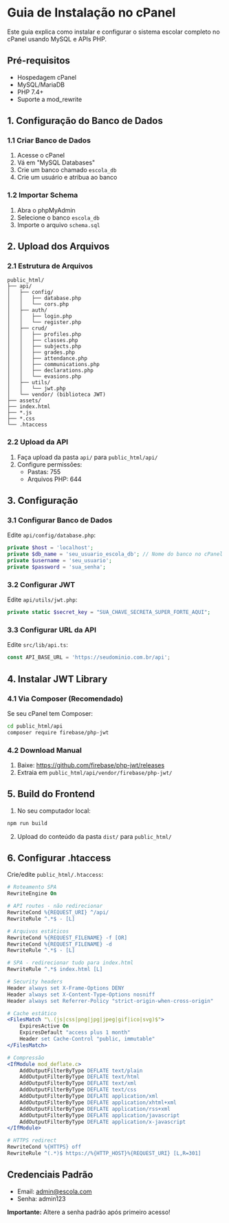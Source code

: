 # Guia de Instalação no cPanel

Este guia explica como instalar e configurar o sistema escolar completo no cPanel usando MySQL e APIs PHP.

## Pré-requisitos

- Hospedagem cPanel
- MySQL/MariaDB
- PHP 7.4+
- Suporte a mod_rewrite

## 1. Configuração do Banco de Dados

### 1.1 Criar Banco de Dados
1. Acesse o cPanel
2. Vá em "MySQL Databases"
3. Crie um banco chamado `escola_db`
4. Crie um usuário e atribua ao banco

### 1.2 Importar Schema
1. Abra o phpMyAdmin
2. Selecione o banco `escola_db`
3. Importe o arquivo `schema.sql`

## 2. Upload dos Arquivos

### 2.1 Estrutura de Arquivos
```
public_html/
├── api/
│   ├── config/
│   │   ├── database.php
│   │   └── cors.php
│   ├── auth/
│   │   ├── login.php
│   │   └── register.php
│   ├── crud/
│   │   ├── profiles.php
│   │   ├── classes.php
│   │   ├── subjects.php
│   │   ├── grades.php
│   │   ├── attendance.php
│   │   ├── communications.php
│   │   ├── declarations.php
│   │   └── evasions.php
│   ├── utils/
│   │   └── jwt.php
│   └── vendor/ (biblioteca JWT)
├── assets/
├── index.html
├── *.js
├── *.css
└── .htaccess
```

### 2.2 Upload da API
1. Faça upload da pasta `api/` para `public_html/api/`
2. Configure permissões:
   - Pastas: 755
   - Arquivos PHP: 644

## 3. Configuração

### 3.1 Configurar Banco de Dados
Edite `api/config/database.php`:
```php
private $host = 'localhost';
private $db_name = 'seu_usuario_escola_db'; // Nome do banco no cPanel
private $username = 'seu_usuario';
private $password = 'sua_senha';
```

### 3.2 Configurar JWT
Edite `api/utils/jwt.php`:
```php
private static $secret_key = "SUA_CHAVE_SECRETA_SUPER_FORTE_AQUI";
```

### 3.3 Configurar URL da API
Edite `src/lib/api.ts`:
```typescript
const API_BASE_URL = 'https://seudominio.com.br/api';
```

## 4. Instalar JWT Library

### 4.1 Via Composer (Recomendado)
Se seu cPanel tem Composer:
```bash
cd public_html/api
composer require firebase/php-jwt
```

### 4.2 Download Manual
1. Baixe: https://github.com/firebase/php-jwt/releases
2. Extraia em `public_html/api/vendor/firebase/php-jwt/`

## 5. Build do Frontend

1. No seu computador local:
```bash
npm run build
```

2. Upload do conteúdo da pasta `dist/` para `public_html/`

## 6. Configurar .htaccess

Crie/edite `public_html/.htaccess`:
```apache
# Roteamento SPA
RewriteEngine On

# API routes - não redirecionar
RewriteCond %{REQUEST_URI} ^/api/
RewriteRule ^.*$ - [L]

# Arquivos estáticos
RewriteCond %{REQUEST_FILENAME} -f [OR]
RewriteCond %{REQUEST_FILENAME} -d
RewriteRule ^.*$ - [L]

# SPA - redirecionar tudo para index.html
RewriteRule ^.*$ index.html [L]

# Security headers
Header always set X-Frame-Options DENY
Header always set X-Content-Type-Options nosniff
Header always set Referrer-Policy "strict-origin-when-cross-origin"

# Cache estático
<FilesMatch "\.(js|css|png|jpg|jpeg|gif|ico|svg)$">
    ExpiresActive On
    ExpiresDefault "access plus 1 month"
    Header set Cache-Control "public, immutable"
</FilesMatch>

# Compressão
<IfModule mod_deflate.c>
    AddOutputFilterByType DEFLATE text/plain
    AddOutputFilterByType DEFLATE text/html
    AddOutputFilterByType DEFLATE text/xml
    AddOutputFilterByType DEFLATE text/css
    AddOutputFilterByType DEFLATE application/xml
    AddOutputFilterByType DEFLATE application/xhtml+xml
    AddOutputFilterByType DEFLATE application/rss+xml
    AddOutputFilterByType DEFLATE application/javascript
    AddOutputFilterByType DEFLATE application/x-javascript
</IfModule>

# HTTPS redirect
RewriteCond %{HTTPS} off
RewriteRule ^(.*)$ https://%{HTTP_HOST}%{REQUEST_URI} [L,R=301]
```

## Credenciais Padrão
- Email: admin@escola.com
- Senha: admin123

**Importante:** Altere a senha padrão após primeiro acesso!